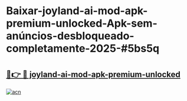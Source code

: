 # Baixar-joyland-ai-mod-apk-premium-unlocked-Apk-sem-anúncios-desbloqueado-completamente-2025-#5bs5q

# <h2><a href="https://ainizakaria.my?title=joyland-ai-mod-apk-premium-unlocked&ref=24M">🔗👉 🔴 joyland-ai-mod-apk-premium-unlocked</a></h2>

[![acn](https://github.com/user-attachments/assets/0f9c940e-d8b0-45ae-aac7-cd30a18b3e1c)](https://ainizakaria.my?title=joyland-ai-mod-apk-premium-unlocked&ref=24M)

